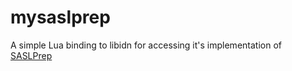 # mysaslprep

A simple Lua binding to libidn for accessing it's implementation of
[SASLPrep](https://datatracker.ietf.org/doc/html/rfc4013)
